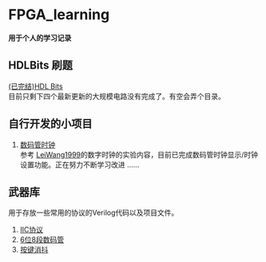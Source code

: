 # FPGA_learning
**用于个人的学习记录**
## HDLBits 刷题
[(已完结)HDL Bits](https://github.com/siimnzou/FPGA_learning/tree/main/HDL_bits)  
目前只剩下四个最新更新的大规模电路没有完成了。有空会弄个目录。 
## 自行开发的小项目
1. [数码管时钟](https://github.com/siimnzou/FPGA_learning/tree/main/DigitalAlarm/Seg595_digital_alarm)  
参考 [LeiWang1999](https://github.com/LeiWang1999/DigitalAlarmClock)的数字时钟的实验内容，目前已完成数码管时钟显示/时钟设置功能。正在努力不断学习改进 ......  
## 武器库
用于存放一些常用的协议的Verilog代码以及项目文件。



 1. [IIC协议](https://github.com/siimnzou/FPGA_learning/tree/main/Library/IIC)
 2. [6位8段数码管](https://github.com/siimnzou/FPGA_learning/tree/main/Library/Seg595)
 3. [按键消抖](https://github.com/siimnzou/FPGA_learning/tree/main/Library/key_fliter)
